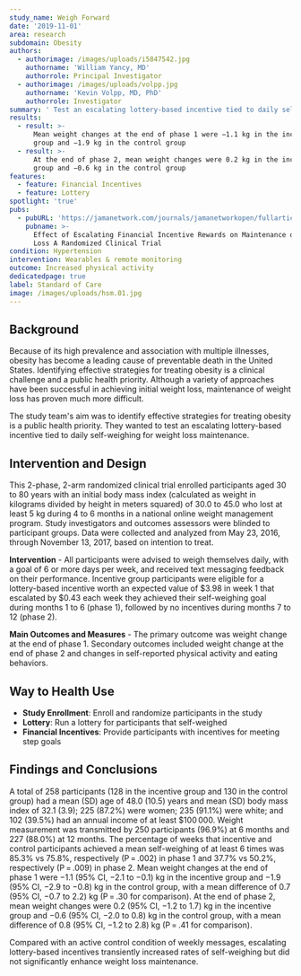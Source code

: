 ```yaml
---
study_name: Weigh Forward
date: '2019-11-01'
area: research
subdomain: Obesity
authors:
  - authorimage: /images/uploads/i5847542.jpg
    authorname: 'William Yancy, MD'
    authorrole: Principal Investigator
  - authorimage: /images/uploads/volpp.jpg
    authorname: 'Kevin Volpp, MD, PhD'
    authorrole: Investigator
summary: ' Test an escalating lottery-based incentive tied to daily self-weighing for weight loss maintenance'
results:
  - result: >-
      Mean weight changes at the end of phase 1 were −1.1 kg in the incentive
      group and −1.9 kg in the control group
  - result: >-
      At the end of phase 2, mean weight changes were 0.2 kg in the incentive
      group and −0.6 kg in the control group
features:
  - feature: Financial Incentives
  - feature: Lottery
spotlight: 'true'
pubs:
  - pubURL: 'https://jamanetwork.com/journals/jamanetworkopen/fullarticle/2753790'
    pubname: >-
      Effect of Escalating Financial Incentive Rewards on Maintenance of Weight
      Loss A Randomized Clinical Trial
condition: Hypertension
intervention: Wearables & remote monitoring
outcome: Increased physical activity
dedicatedpage: true
label: Standard of Care 
image: /images/uploads/hsm.01.jpg
---
```

## Background

Because of its high prevalence and association with multiple illnesses, obesity has become a leading cause of preventable death in the United States. Identifying effective strategies for treating obesity is a clinical challenge and a public health priority. Although a variety of approaches have been successful in achieving initial weight loss, maintenance of weight loss has proven much more difficult.

The study team's aim was to identify effective strategies for treating obesity is a public health priority. They wanted to test an escalating lottery-based incentive tied to daily self-weighing for weight loss maintenance.

## Intervention and Design

This 2-phase, 2-arm randomized clinical trial enrolled participants aged 30 to 80 years with an initial body mass index (calculated as weight in kilograms divided by height in meters squared) of 30.0 to 45.0 who lost at least 5 kg during 4 to 6 months in a national online weight management program. Study investigators and outcomes assessors were blinded to participant groups. Data were collected and analyzed from May 23, 2016, through November 13, 2017, based on intention to treat.

**Intervention** - All participants were advised to weigh themselves daily, with a goal of 6 or more days per week, and received text messaging feedback on their performance. Incentive group participants were eligible for a lottery-based incentive worth an expected value of $3.98 in week 1 that escalated by $0.43 each week they achieved their self-weighing goal during months 1 to 6 (phase 1), followed by no incentives during months 7 to 12 (phase 2).

**Main Outcomes and Measures** - The primary outcome was weight change at the end of phase 1. Secondary outcomes included weight change at the end of phase 2 and changes in self-reported physical activity and eating behaviors.

## Way to Health Use

* **Study Enrollment**: Enroll and randomize participants in the study
* **Lottery**: Run a lottery for participants that self-weighed
* **Financial Incentives**: Provide participants with incentives for meeting step goals

## Findings and Conclusions

A total of 258 participants (128 in the incentive group and 130 in the control group) had a mean (SD) age of 48.0 (10.5) years and mean (SD) body mass index of 32.1 (3.9); 225 (87.2%) were women; 235 (91.1%) were white; and 102 (39.5%) had an annual income of at least $100 000. Weight measurement was transmitted by 250 participants (96.9%) at 6 months and 227 (88.0%) at 12 months. The percentage of weeks that incentive and control participants achieved a mean self-weighing of at least 6 times was 85.3% vs 75.8%, respectively (P = .002) in phase 1 and 37.7% vs 50.2%, respectively (P = .009) in phase 2. Mean weight changes at the end of phase 1 were −1.1 (95% CI, −2.1 to −0.1) kg in the incentive group and −1.9 (95% CI, −2.9 to −0.8) kg in the control group, with a mean difference of 0.7 (95% CI, −0.7 to 2.2) kg (P = .30 for comparison). At the end of phase 2, mean weight changes were 0.2 (95% CI, −1.2 to 1.7) kg in the incentive group and −0.6 (95% CI, −2.0 to 0.8) kg in the control group, with a mean difference of 0.8 (95% CI, −1.2 to 2.8) kg (P = .41 for comparison).

Compared with an active control condition of weekly messages, escalating lottery-based incentives transiently increased rates of self-weighing but did not significantly enhance weight loss maintenance.
